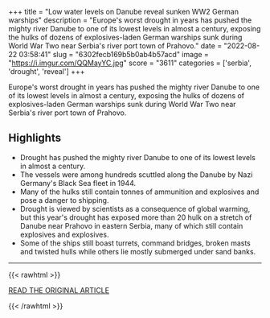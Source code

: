 +++
title = "Low water levels on Danube reveal sunken WW2 German warships"
description = "Europe's worst drought in years has pushed the mighty river Danube to one of its lowest levels in almost a century, exposing the hulks of dozens of explosives-laden German warships sunk during World War Two near Serbia's river port town of Prahovo."
date = "2022-08-22 03:58:41"
slug = "6302fecb169b5b0ab4b57acd"
image = "https://i.imgur.com/QQMayYC.jpg"
score = "3611"
categories = ['serbia', 'drought', 'reveal']
+++

Europe's worst drought in years has pushed the mighty river Danube to one of its lowest levels in almost a century, exposing the hulks of dozens of explosives-laden German warships sunk during World War Two near Serbia's river port town of Prahovo.

## Highlights

- Drought has pushed the mighty river Danube to one of its lowest levels in almost a century.
- The vessels were among hundreds scuttled along the Danube by Nazi Germany's Black Sea fleet in 1944.
- Many of the hulks still contain tonnes of ammunition and explosives and pose a danger to shipping.
- Drought is viewed by scientists as a consequence of global warming, but this year's drought has exposed more than 20 hulk on a stretch of Danube near Prahovo in eastern Serbia, many of which still contain explosives and explosives.
- Some of the ships still boast turrets, command bridges, broken masts and twisted hulls while others lie mostly submerged under sand banks.

---

{{< rawhtml >}}
  <p class="article-category">
    <a target="_blank" href="https://www.reuters.com/world/europe/low-water-levels-danube-reveal-sunken-ww2-german-warships-2022-08-19/">READ THE ORIGINAL ARTICLE</a>
  </p>
{{< /rawhtml >}}
